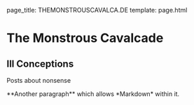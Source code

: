 page_title: THEMONSTROUSCAVALCA.DE
template: page.html

# The Monstrous Cavalcade

## Ill Conceptions
Posts about nonsense
<p class='specialParagraph' markdown='1'>
  **Another paragraph** which allows *Markdown* within it.
</p>
